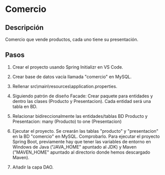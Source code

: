 # Comercio

## Descripción

Comercio que vende productos, cada uno tiene su presentación.

## Pasos

1. Crear el proyecto usando Spring Initializr en VS Code.

2. Crear base de datos vacía llamada "comercio" en MySQL.

3. Rellenar src\main\resources\application.properties.

4. Siguiendo patrón de diseño Facade: Crear paquete para entidades y dentro las clases (Producto y Presentacion). Cada entidad será una tabla en BD.

5. Relacionar bidireccionalmente las entidades/tablas BD Producto y Presentacion: many (Producto) to one (Presentacion)

6. Ejecutar el proyecto. Se crearán las tablas "producto" y "presentacion" en la BD "comercio" en MySQL. Comprobarlo. Para ejecutar el proyecto Spring Boot, previamente hay que tener las variables de entorno en Windows de Java ("JAVA_HOME" apuntado al JDK) y Maven ("MAVEN_HOME" apuntado al directorio donde hemos descargado Maven).

7. Añadir la capa DAO.
